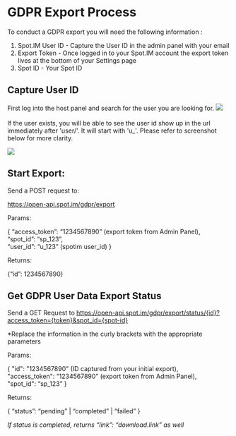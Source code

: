 # GDPR Export Process


To conduct a GDPR export you will need the following information :

1. Spot.IM User ID - Capture the User ID in the admin panel with your email
2. Export Token - Once logged in to your Spot.IM account the export token lives at the bottom of your Settings page 
3. Spot ID - Your Spot ID 

## Capture User ID
First log into the host panel and search for the user you are looking for. 
<img src="https://s3.amazonaws.com/www.spotim.name/rich/Screen+Shot+2020-02-03+at+7.45.13.png">
<br><br>
If the user exists, you will be able to see the user id show up in the url immediately after 'user/'. It will start with 'u_'. Please refer to screenshot below for more clarity. 

<img src="https://s3.amazonaws.com/www.spotim.name/rich/gdpr-ss.png">



## Start Export:

Send a POST request to:

https://open-api.spot.im/gdpr/export

Params:

{ 
    “access_token”: “1234567890” (export token from Admin Panel),  
    “spot_id”: “sp_123”,  
    “user_id”: “u_123” (spotim user_id)
}

Returns:

{“id”: 1234567890}

## Get GDPR User Data Export Status

Send a GET Request to https://open-api.spot.im/gdpr/export/status/{id}?access_token={token}&spot_id={spot-id}

*Replace the information in the curly brackets with the appropriate parameters

Params:

{
    "id": "1234567890" (ID captured from your initial export),  
    "access_token": “1234567890” (export token from Admin Panel),   
    "spot_id": “sp_123”
}

Returns:

{
   “status”: “pending” | “completed” | “failed”
}

*If status is completed, returns “link”: “download.link” as well*

